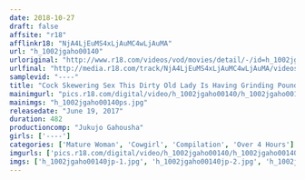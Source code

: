 ```yaml
---
date: 2018-10-27
draft: false
affsite: "r18"
afflinkr18: "NjA4LjEuMS4xLjAuMC4wLjAuMA"
url: "h_1002jgaho00140"
urloriginal: "http://www.r18.com/videos/vod/movies/detail/-/id=h_1002jgaho00140"
urlfinal: "http://media.r18.com/track/NjA4LjEuMS4xLjAuMC4wLjAuMA/videos/vod/movies/detail/-/id=h_1002jgaho00140"
samplevid: "----"
title: "Cock Skewering Sex This Dirty Old Lady Is Having Grinding Pounding Piston Cowgirl Sex Deep Into Her Wet Pussy 40 Ladies/8 Hours"
mainimgurl: "pics.r18.com/digital/video/h_1002jgaho00140/h_1002jgaho00140ps.jpg"
mainimgs: "h_1002jgaho00140ps.jpg"
releasedate: "June 19, 2017"
duration: 482
productioncomp: "Jukujo Gahousha"
girls: ['----']
categories: ['Mature Woman', 'Cowgirl', 'Compilation', 'Over 4 Hours']
imgurls: ['pics.r18.com/digital/video/h_1002jgaho00140/h_1002jgaho00140jp-1.jpg', 'pics.r18.com/digital/video/h_1002jgaho00140/h_1002jgaho00140jp-2.jpg', 'pics.r18.com/digital/video/h_1002jgaho00140/h_1002jgaho00140jp-3.jpg', 'pics.r18.com/digital/video/h_1002jgaho00140/h_1002jgaho00140jp-4.jpg', 'pics.r18.com/digital/video/h_1002jgaho00140/h_1002jgaho00140jp-5.jpg', 'pics.r18.com/digital/video/h_1002jgaho00140/h_1002jgaho00140jp-6.jpg', 'pics.r18.com/digital/video/h_1002jgaho00140/h_1002jgaho00140jp-7.jpg', 'pics.r18.com/digital/video/h_1002jgaho00140/h_1002jgaho00140jp-8.jpg', 'pics.r18.com/digital/video/h_1002jgaho00140/h_1002jgaho00140jp-9.jpg', 'pics.r18.com/digital/video/h_1002jgaho00140/h_1002jgaho00140jp-10.jpg', 'pics.r18.com/digital/video/h_1002jgaho00140/h_1002jgaho00140jp-11.jpg', 'pics.r18.com/digital/video/h_1002jgaho00140/h_1002jgaho00140jp-12.jpg', 'pics.r18.com/digital/video/h_1002jgaho00140/h_1002jgaho00140jp-13.jpg', 'pics.r18.com/digital/video/h_1002jgaho00140/h_1002jgaho00140jp-14.jpg', 'pics.r18.com/digital/video/h_1002jgaho00140/h_1002jgaho00140jp-15.jpg', 'pics.r18.com/digital/video/h_1002jgaho00140/h_1002jgaho00140jp-16.jpg', 'pics.r18.com/digital/video/h_1002jgaho00140/h_1002jgaho00140jp-17.jpg', 'pics.r18.com/digital/video/h_1002jgaho00140/h_1002jgaho00140jp-18.jpg', 'pics.r18.com/digital/video/h_1002jgaho00140/h_1002jgaho00140jp-19.jpg', 'pics.r18.com/digital/video/h_1002jgaho00140/h_1002jgaho00140jp-20.jpg']
imgs: ['h_1002jgaho00140jp-1.jpg', 'h_1002jgaho00140jp-2.jpg', 'h_1002jgaho00140jp-3.jpg', 'h_1002jgaho00140jp-4.jpg', 'h_1002jgaho00140jp-5.jpg', 'h_1002jgaho00140jp-6.jpg', 'h_1002jgaho00140jp-7.jpg', 'h_1002jgaho00140jp-8.jpg', 'h_1002jgaho00140jp-9.jpg', 'h_1002jgaho00140jp-10.jpg', 'h_1002jgaho00140jp-11.jpg', 'h_1002jgaho00140jp-12.jpg', 'h_1002jgaho00140jp-13.jpg', 'h_1002jgaho00140jp-14.jpg', 'h_1002jgaho00140jp-15.jpg', 'h_1002jgaho00140jp-16.jpg', 'h_1002jgaho00140jp-17.jpg', 'h_1002jgaho00140jp-18.jpg', 'h_1002jgaho00140jp-19.jpg', 'h_1002jgaho00140jp-20.jpg']
---
```

